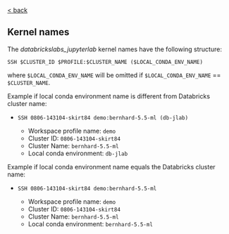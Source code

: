 [< back](../README.md)

## Kernel names

The *databrickslabs_jupyterlab* kernel names have the following structure:

`SSH $CLUSTER_ID $PROFILE:$CLUSTER_NAME ($LOCAL_CONDA_ENV_NAME)`

where `$LOCAL_CONDA_ENV_NAME` will be omitted if `$LOCAL_CONDA_ENV_NAME` == `$CLUSTER_NAME`.

Example if local conda environment name is different from Databricks cluster name:

- `SSH 0806-143104-skirt84 demo:bernhard-5.5-ml (db-jlab)`

    - Workspace profile name: `demo`
    - Cluster ID: `0806-143104-skirt84`
    - Cluster Name: `bernhard-5.5-ml`
    - Local conda environment: `db-jlab`

Example if local conda environment name equals the Databricks cluster name:

- `SSH 0806-143104-skirt84 demo:bernhard-5.5-ml`

    - Workspace profile name: `demo`
    - Cluster ID: `0806-143104-skirt84`
    - Cluster Name: `bernhard-5.5-ml`
    - Local conda environment: `bernhard-5.5-ml`